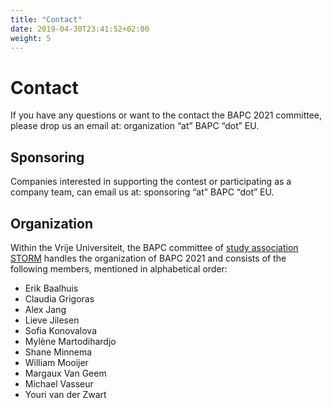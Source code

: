 ```yaml
---
title: "Contact"
date: 2019-04-30T23:41:52+02:00
weight: 5
---
```


# Contact

If you have any questions or want to the contact the BAPC 2021 committee, please drop us an email at: organization “at” BAPC “dot” EU.

## Sponsoring

Companies interested in supporting the contest or participating as a company team, can email us at: sponsoring “at” BAPC “dot” EU.

## Organization

Within the Vrije Universiteit, the BAPC committee of [study association STORM](https://storm.vu) handles the organization of BAPC 2021 and consists of the following members, mentioned in alphabetical order:

- Erik Baalhuis
- Claudia Grigoras
- Alex Jang
- Lieve Jilesen
- Sofia Konovalova
- Mylène Martodihardjo
- Shane Minnema
- William Mooijer
- Margaux Van Geem
- Michael Vasseur
- Youri van der Zwart
